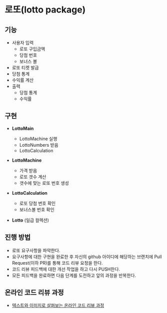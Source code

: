# 로또(lotto package)

## 기능

* 사용자 입력
    * 로또 구입금액
    * 당첨 번호
    * 보너스 볼
* 로또 티켓 발급
* 당첨 통계 
* 수익률 계산
* 출력
    * 당첨 통계
    * 수익률

## 구현

- __LottoMain__
  - LottoMachine 실행
  - LottoNumbers 받음
  - LottoCalculation

- __LottoMachine__
  - 가격 받음 
  - 로또 갯수 계산
  - 갯수에 맞는 로또 번호 생성
  
- __LottoCalculation__
  - 로또 당첨 번호 확인
  - 보너스볼 번호 확인
  
- __Lotto__ (일급 컬렉션)

## 진행 방법
* 로또 요구사항을 파악한다.
* 요구사항에 대한 구현을 완료한 후 자신의 github 아이디에 해당하는 브랜치에 Pull Request(이하 PR)를 통해 코드 리뷰 요청을 한다.
* 코드 리뷰 피드백에 대한 개선 작업을 하고 다시 PUSH한다.
* 모든 피드백을 완료하면 다음 단계를 도전하고 앞의 과정을 반복한다.

## 온라인 코드 리뷰 과정
* [텍스트와 이미지로 살펴보는 온라인 코드 리뷰 과정](https://github.com/next-step/nextstep-docs/tree/master/codereview)